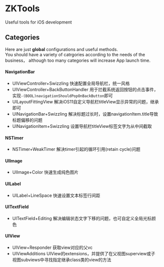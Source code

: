 # ZKTools
Useful tools for iOS development

## Categories
Here are just **global** configurations and useful methods.  
You should have a variety of catrgories according to the needs of the business， although too many categories will increase App launch time.

#### NavigationBar
- UIViewController+Swizzling  快速配置全局导航栏，统一风格
- UIViewController+BackButtonHandler  用于拦截系统返回按钮的点击事件，实现`-(BOOL)navigationShouldPopOnBackButton`即可
- UILayoutFittingView 解决iOS11自定义导航栏titleView显示异常的问题，继承即可
- UINavigationBar+Swizzling 解决标题过长时，设置navigationItem.title导致标题偏移的问题
- UINavigationItem+Swizzling 设置导航栏titleView标签文字为从中间截取

#### NSTimer
- NSTimer+WeakTimer 解决timer引起的循环引用(retain cycle)问题

#### UIImage
- UIImage+Color 快速生成纯色图片

#### UILabel
- UILabel+LineSpace 快速设置文本标签行间距

#### UITextField
- UITextField+Editing 解决编辑状态文字下移的问题，也可自定义全局光标颜色

#### UIView
- UIView+Responder 获取view对应的父vc
- UIViewAdditions UIView的extensions，并提供了在父视图superview或子视图subviews中寻找指定继承class类的view的方法
